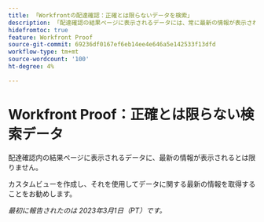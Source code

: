 ```yaml
---
title: 「Workfrontの配達確認：正確とは限らないデータを検索」
description: 「配達確認の結果ページに表示されるデータには、常に最新の情報が表示されるわけではありません。 カスタムビューを作成し、それを使用してデータに関する最新の情報を取得することをお勧めします。」
hidefromtoc: true
feature: Workfront Proof
source-git-commit: 69236df0167ef6eb14ee4e646a5e142533f13dfd
workflow-type: tm+mt
source-wordcount: '100'
ht-degree: 4%

---
```



# Workfront Proof：正確とは限らない検索データ

配達確認内の結果ページに表示されるデータに、最新の情報が表示されるとは限りません。

カスタムビューを作成し、それを使用してデータに関する最新の情報を取得することをお勧めします。

_最初に報告されたのは 2023年3月1日（PT）です。_
